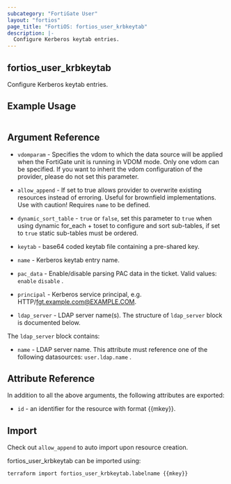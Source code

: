 ```yaml
---
subcategory: "FortiGate User"
layout: "fortios"
page_title: "FortiOS: fortios_user_krbkeytab"
description: |-
  Configure Kerberos keytab entries.
---
```


## fortios_user_krbkeytab
Configure Kerberos keytab entries.

## Example Usage

```hcl

```

## Argument Reference
* `vdomparam` - Specifies the vdom to which the data source will be applied when the FortiGate unit is running in VDOM mode. Only one vdom can be specified. If you want to inherit the vdom configuration of the provider, please do not set this parameter.
* `allow_append` - If set to true allows provider to overwrite existing resources instead of erroring. Useful for brownfield implementations. Use with caution! Requires `name` to be defined.
* `dynamic_sort_table` - `true` or `false`, set this parameter to `true` when using dynamic for_each + toset to configure and sort sub-tables, if set to `true` static sub-tables must be ordered.

* `keytab` - base64 coded keytab file containing a pre-shared key.
* `name` - Kerberos keytab entry name.
* `pac_data` - Enable/disable parsing PAC data in the ticket. Valid values: `enable` `disable` .
* `principal` - Kerberos service principal, e.g. HTTP/fgt.example.com@EXAMPLE.COM.
* `ldap_server` - LDAP server name(s). The structure of `ldap_server` block is documented below.

The `ldap_server` block contains:

* `name` - LDAP server name. This attribute must reference one of the following datasources: `user.ldap.name` .

## Attribute Reference

In addition to all the above arguments, the following attributes are exported:
* `id` - an identifier for the resource with format {{mkey}}.

## Import

Check out `allow_append` to auto import upon resource creation.

fortios_user_krbkeytab can be imported using:
```sh
terraform import fortios_user_krbkeytab.labelname {{mkey}}
```
